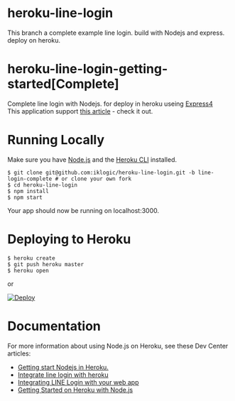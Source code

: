 # heroku-line-login
This branch a complete example line login. build with Nodejs and express. deploy on heroku.
# heroku-line-login-getting-started[Complete]
Complete line login with Nodejs. for deploy in heroku useing [Express4](http://expressjs.com/)<br>
This application support [this article](https://www.linkedin.com/pulse/getting-start-nodejs-heroku-narongsak-keawmanee/) - check it out.

# Running Locally
Make sure you have [Node.js](https://nodejs.org/en/) and the [Heroku CLI](https://devcenter.heroku.com/articles/heroku-cli) installed.

```
$ git clone git@github.com:iklogic/heroku-line-login.git -b line-login-complete # or clone your own fork
$ cd heroku-line-login
$ npm install
$ npm start
```
Your app should now be running on localhost:3000.

# Deploying to Heroku

```
$ heroku create
$ git push heroku master
$ heroku open
```
or

[![Deploy](https://www.herokucdn.com/deploy/button.svg)](https://heroku.com/deploy?template=https://github.com/iklogic/heroku-line-login/tree/line-login-complete)

# Documentation
For more information about using Node.js on Heroku, see these Dev Center articles:

- [Getting start Nodejs in Heroku.](https://www.linkedin.com/pulse/getting-start-nodejs-heroku-narongsak-keawmanee/)
- [Integrate line login with heroku](https://www.linkedin.com/pulse/integrate-line-login-heroku-narongsak-keawmanee/)
- [Integrating LINE Login with your web app](https://developers.line.me/en/docs/line-login/web/integrate-line-login/)
- [Getting Started on Heroku with Node.js](https://devcenter.heroku.com/articles/getting-started-with-nodejs)

